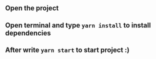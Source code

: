 ## Open the project
## Open terminal and type `yarn install` to install dependencies
## After write `yarn start` to start project :)
